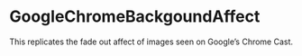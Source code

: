 # GoogleChromeBackgoundAffect
This replicates the fade out affect of images seen on Google’s Chrome Cast.
